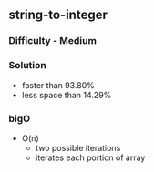 ## string-to-integer
### Difficulty - Medium

### Solution
* faster than 93.80%
* less space than 14.29%

### bigO
* O(n)
    * two possible iterations
    * iterates each portion of array 